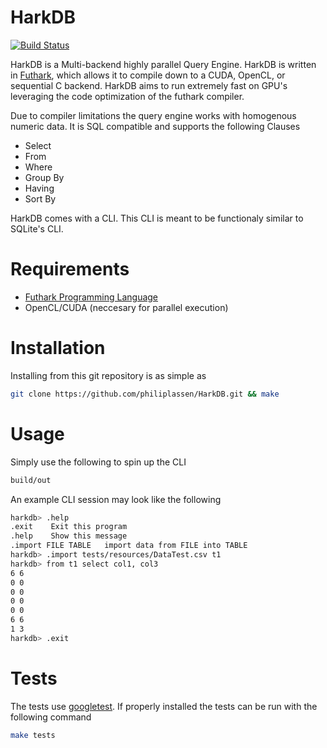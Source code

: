 # HarkDB
[![Build Status](https://travis-ci.org/philass/HarkDB.svg?branch=master)](https://travis-ci.org/philiplassen/HarkDB)

HarkDB is a Multi-backend highly parallel Query Engine. HarkDB is written in [Futhark](https://github.com/diku-dk/futhark), 
which allows it to compile down to a CUDA, OpenCL, or sequential C backend. 
HarkDB aims to run extremely fast on GPU's leveraging the code optimization of the futhark compiler.

Due to compiler limitations the query engine works with homogenous numeric data. It is SQL compatible and supports
the following Clauses
- Select
- From 
- Where
- Group By
- Having
- Sort By

HarkDB comes with a CLI. This CLI is meant to be functionaly similar to SQLite's CLI. 

# Requirements

- [Futhark Programming Language](https://github.com/diku-dk/futhark) 
- OpenCL/CUDA (neccesary for parallel execution)


# Installation

Installing from this git repository is as simple as
```bash
git clone https://github.com/philiplassen/HarkDB.git && make
```

# Usage

Simply use the following to spin up the CLI
```bash
build/out
```
An example CLI session may look like the following
```bash
harkdb> .help
.exit 	 Exit this program
.help 	 Show this message
.import FILE TABLE 	 import data from FILE into TABLE
harkdb> .import tests/resources/DataTest.csv t1
harkdb> from t1 select col1, col3
6 6
0 0
0 0
0 0
0 0
6 6
1 3
harkdb> .exit
```

# Tests

The tests use [googletest](https://github.com/google/googletest). If properly installed the tests can be run with the following command

```bash
make tests
```
